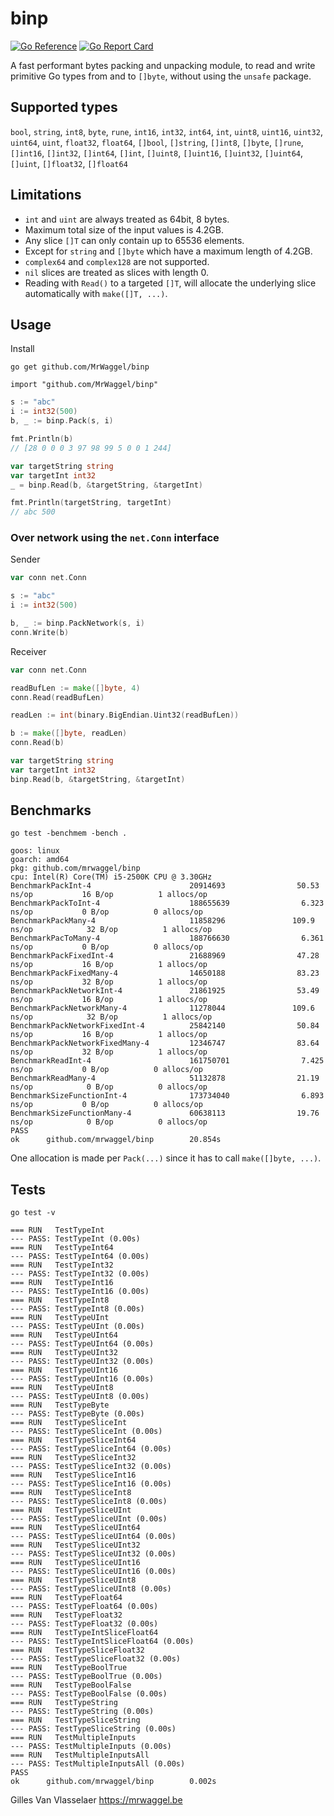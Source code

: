 # binp
[![Go Reference](https://pkg.go.dev/static/frontend/badge/badge.svg)](https://pkg.go.dev/github.com/mrwaggel/binp)
[![Go Report Card](https://goreportcard.com/badge/github.com/mrwaggel/binp)](https://goreportcard.com/report/github.com/mrwaggel/binp)

A fast performant bytes packing and unpacking module, to read and write primitive Go types from and to `[]byte`, without using the `unsafe` package.

## Supported types
`bool`, `string`, `int8`, `byte`, `rune`, `int16`, `int32`, `int64`, `int`, `uint8`, `uint16`, `uint32`, `uint64`, `uint`, `float32`, `float64`, `[]bool`, `[]string`, `[]int8`, `[]byte`, `[]rune`, `[]int16`, `[]int32`, `[]int64`, `[]int`, `[]uint8`, `[]uint16`, `[]uint32`, `[]uint64`, `[]uint`, `[]float32`, `[]float64`

## Limitations

- `int` and `uint` are always treated as 64bit, 8 bytes.
- Maximum total size of the input values is 4.2GB.
- Any slice `[]T` can only contain up to 65536 elements.
- Except for `string` and `[]byte` which have a maximum length of 4.2GB.
- `complex64` and `complex128` are not supported.
- `nil` slices are treated as slices with length 0.
- Reading with `Read()` to a targeted `[]T`, will allocate the underlying slice automatically with `make([]T, ...)`.

## Usage

Install 
```
go get github.com/MrWaggel/binp
```

```
import "github.com/MrWaggel/binp"
```

```go
s := "abc"
i := int32(500)
b, _ := binp.Pack(s, i)

fmt.Println(b) 
// [28 0 0 0 3 97 98 99 5 0 0 1 244]

var targetString string
var targetInt int32
_ = binp.Read(b, &targetString, &targetInt)

fmt.Println(targetString, targetInt) 
// abc 500
```

### Over network using the `net.Conn` interface

Sender
```go
var conn net.Conn

s := "abc"
i := int32(500)

b, _ := binp.PackNetwork(s, i)
conn.Write(b)	
```

Receiver
```go
var conn net.Conn

readBufLen := make([]byte, 4)
conn.Read(readBufLen)

readLen := int(binary.BigEndian.Uint32(readBufLen))

b := make([]byte, readLen)
conn.Read(b)

var targetString string
var targetInt int32
binp.Read(b, &targetString, &targetInt)
```

## Benchmarks

```go test -benchmem -bench .```

```
goos: linux
goarch: amd64
pkg: github.com/mrwaggel/binp
cpu: Intel(R) Core(TM) i5-2500K CPU @ 3.30GHz
BenchmarkPackInt-4                      20914693                50.53 ns/op           16 B/op          1 allocs/op
BenchmarkPackToInt-4                    188655639                6.323 ns/op           0 B/op          0 allocs/op
BenchmarkPackMany-4                     11858296               109.9 ns/op            32 B/op          1 allocs/op
BenchmarkPacToMany-4                    188766630                6.361 ns/op           0 B/op          0 allocs/op
BenchmarkPackFixedInt-4                 21688969                47.28 ns/op           16 B/op          1 allocs/op
BenchmarkPackFixedMany-4                14650188                83.23 ns/op           32 B/op          1 allocs/op
BenchmarkPackNetworkInt-4               21861925                53.49 ns/op           16 B/op          1 allocs/op
BenchmarkPackNetworkMany-4              11278044               109.6 ns/op            32 B/op          1 allocs/op
BenchmarkPackNetworkFixedInt-4          25842140                50.84 ns/op           16 B/op          1 allocs/op
BenchmarkPackNetworkFixedMany-4         12346747                83.64 ns/op           32 B/op          1 allocs/op
BenchmarkReadInt-4                      161750701                7.425 ns/op           0 B/op          0 allocs/op
BenchmarkReadMany-4                     51132878                21.19 ns/op            0 B/op          0 allocs/op
BenchmarkSizeFunctionInt-4              173734040                6.893 ns/op           0 B/op          0 allocs/op
BenchmarkSizeFunctionMany-4             60638113                19.76 ns/op            0 B/op          0 allocs/op
PASS
ok      github.com/mrwaggel/binp        20.854s
```

One allocation is made per `Pack(...)` since it has to call `make([]byte, ...)`. 

## Tests

```go test -v```

```
=== RUN   TestTypeInt
--- PASS: TestTypeInt (0.00s)
=== RUN   TestTypeInt64
--- PASS: TestTypeInt64 (0.00s)
=== RUN   TestTypeInt32
--- PASS: TestTypeInt32 (0.00s)
=== RUN   TestTypeInt16
--- PASS: TestTypeInt16 (0.00s)
=== RUN   TestTypeInt8
--- PASS: TestTypeInt8 (0.00s)
=== RUN   TestTypeUInt
--- PASS: TestTypeUInt (0.00s)
=== RUN   TestTypeUInt64
--- PASS: TestTypeUInt64 (0.00s)
=== RUN   TestTypeUInt32
--- PASS: TestTypeUInt32 (0.00s)
=== RUN   TestTypeUInt16
--- PASS: TestTypeUInt16 (0.00s)
=== RUN   TestTypeUInt8
--- PASS: TestTypeUInt8 (0.00s)
=== RUN   TestTypeByte
--- PASS: TestTypeByte (0.00s)
=== RUN   TestTypeSliceInt
--- PASS: TestTypeSliceInt (0.00s)
=== RUN   TestTypeSliceInt64
--- PASS: TestTypeSliceInt64 (0.00s)
=== RUN   TestTypeSliceInt32
--- PASS: TestTypeSliceInt32 (0.00s)
=== RUN   TestTypeSliceInt16
--- PASS: TestTypeSliceInt16 (0.00s)
=== RUN   TestTypeSliceInt8
--- PASS: TestTypeSliceInt8 (0.00s)
=== RUN   TestTypeSliceUInt
--- PASS: TestTypeSliceUInt (0.00s)
=== RUN   TestTypeSliceUInt64
--- PASS: TestTypeSliceUInt64 (0.00s)
=== RUN   TestTypeSliceUInt32
--- PASS: TestTypeSliceUInt32 (0.00s)
=== RUN   TestTypeSliceUInt16
--- PASS: TestTypeSliceUInt16 (0.00s)
=== RUN   TestTypeSliceUInt8
--- PASS: TestTypeSliceUInt8 (0.00s)
=== RUN   TestTypeFloat64
--- PASS: TestTypeFloat64 (0.00s)
=== RUN   TestTypeFloat32
--- PASS: TestTypeFloat32 (0.00s)
=== RUN   TestTypeIntSliceFloat64
--- PASS: TestTypeIntSliceFloat64 (0.00s)
=== RUN   TestTypeSliceFloat32
--- PASS: TestTypeSliceFloat32 (0.00s)
=== RUN   TestTypeBoolTrue
--- PASS: TestTypeBoolTrue (0.00s)
=== RUN   TestTypeBoolFalse
--- PASS: TestTypeBoolFalse (0.00s)
=== RUN   TestTypeString
--- PASS: TestTypeString (0.00s)
=== RUN   TestTypeSliceString
--- PASS: TestTypeSliceString (0.00s)
=== RUN   TestMultipleInputs
--- PASS: TestMultipleInputs (0.00s)
=== RUN   TestMultipleInputsAll
--- PASS: TestMultipleInputsAll (0.00s)
PASS
ok      github.com/mrwaggel/binp        0.002s
```

Gilles Van Vlasselaer https://mrwaggel.be